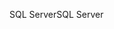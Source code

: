 <span data-ttu-id="a5008-101">SQL Server</span><span class="sxs-lookup"><span data-stu-id="a5008-101">SQL Server</span></span>